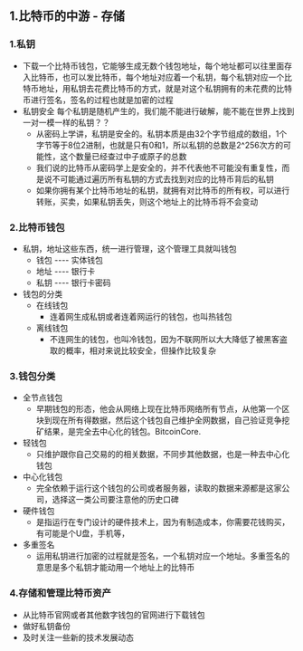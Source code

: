 ## 1.比特币的中游 - 存储
### 1.私钥
  - 下载一个比特币钱包，它能够生成无数个钱包地址，每个地址都可以往里面存入比特币，也可以发比特币，每个地址对应着一个私钥，每个私钥对应一个比特币地址，用私钥去花费比特币的方式，就是对这个私钥拥有的未花费的比特币进行签名，签名的过程也就是加密的过程
  - 私钥安全
    每个私钥是随机产生的，我们能不能进行破解，能不能在世界上找到一对一模一样的私钥？？
    - 从密码上学讲，私钥是安全的。私钥本质是由32个字节组成的数组，1个字节等于8位2进制，也就是只有0和1，所以私钥的总数是2^256次方的可能性，这个数量已经查过中子或原子的总数
    - 我们说的比特币从密码学上是安全的，并不代表他不可能没有重复性，而是说不可能通过遍历所有私钥的方式去找到对应的比特币背后的私钥
    - 如果你拥有某个比特币地址的私钥，就拥有对比特币的所有权，可以进行转账，买卖，如果私钥丢失，则这个地址上的比特币将不会变动
### 2.比特币钱包
  - 私钥，地址这些东西，统一进行管理，这个管理工具就叫钱包
    - 钱包 ---- 实体钱包
    - 地址 ---- 银行卡
    - 私钥 ---- 银行卡密码
  - 钱包的分类
    - 在线钱包
      - 连着网生成私钥或者连着网运行的钱包，也叫热钱包
    - 离线钱包
      - 不连网生的钱包，也叫冷钱包，因为不联网所以大大降低了被黑客盗取的概率，相对来说比较安全，但操作比较复杂
### 3.钱包分类
  - 全节点钱包
    - 早期钱包的形态，他会从网络上现在比特币网络所有节点，从他第一个区块到现在所有得数据，然后这个钱包自己维护全网数据，自己验证竞争挖矿结果，是完全去中心化的钱包。BitcoinCore.
  - 轻钱包
    - 只维护跟你自己交易的的相关数据，不同步其他数据，也是一种去中心化钱包
  - 中心化钱包
    - 完全依赖于运行这个钱包的公司或者服务器，读取的数据来源都是这家公司，选择这一类公司要注意他的历史口碑
  - 硬件钱包
    - 是指运行在专门设计的硬件技术上，因为有制造成本，你需要花钱购买，有可能是个U盘，手机等，
  - 多重签名
    - 运用私钥进行加密的过程就是签名，一个私钥对应一个地址。多重签名的意思是多个私钥才能动用一个地址上的比特币
### 4.存储和管理比特币资产
  - 从比特币官网或者其他数字钱包的官网进行下载钱包
  - 做好私钥备份
  - 及时关注一些新的技术发展动态